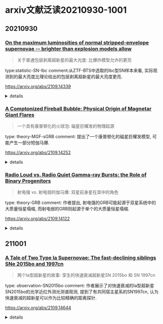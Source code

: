 # arxiv文献泛读20210930-1001

## 20210930

### [On the maximum luminosities of normal stripped-envelope supernovae -- brighter than explosion models allow ](./2109.14339.pdf)

> 关于普通包层剥离超新星的最大光度: 比爆炸模型允许的更亮

type:statistic-SN-Ibc
comment:从ZTF-BTS中选取的Ibc型SN样本来看, 实际观测到的最大亮度比理论给出的包层剥离超新星的最大亮度更亮.

https://arxiv.org/abs/2109.14339

<details>
<summary>details</summary>

authors: J. Sollerman, S. Yang, D. Perley, S. Schulze, C. Fremling, M. Kasliwal, K. Shin, B. Racine

> Context. Stripped-envelope supernovae (SE SNe) of Type Ib and Type Ic are thought to result from explosions of massive stars having lost their outer envelopes. The favoured explosion mechanism is by core-collapse, with the shock later revived by neutrino heating. However, there is an upper limit to the amount of radioactive Nickel-56 that such models can accomplish. Recent literature point to a tension between the maximum lumi
>
> Aims. We use a well characterized sample of SE SNe from the Zwicky Transient Facility (ZTF) Bright Transient Survey (BTS). We scrutinize the observational caveats regarding estimating the maximum luminosity (and thus the amount of ejected radioactive nickel) for the members of this sample.
>
> Methods.  We employ the strict selection criteria for the BTS to collect a sample of spectroscopically classified normal Type Ibc SNe for which we use the ZTF light curves to determine the maximum luminosity.  We cull the sample further based on data quality, lightcurve shape, distance and colors, and examine uncertainties that may affect the numbers. The methodology of the sample construction from this BTS sample can be used for many other future investigations.
>
> Results. We analyze observational data, consisting of optical light curves and spectra, for the selected sub-samples. In total we use 129 Type Ib or Type Ic BTS SNe with an initial rough luminosity distribution peaked at Mr = −17.61 ±0.72, and where 36% are apparently brighter than the theoretically predicted maximum brightness of Mr = −17.8. When we further cull this sample to ensure that the SNe are normal Type Ibc with good LC data within the Hubble flow, the sample of 94 objects has Mr = −17.64 ±0.54. A main uncertainty in absolute magnitude determinations for SNe is the host galaxy extinction correction, but the reddened objects only get more luminous after corrections. If we simply exclude objects with red, unusual or uncertain colors, we are left with 14 objects at Mr = −17.90 ±0.73, whereof a handful are most certainly brighter than the suggested theoretical limit. The main result of this study is thus that normal SNe Ibc do indeed reach luminosities above $10^{42.6} erg s−1$, apparently in conflict with existing explosion models.

- Ib 和 Ic 型的包层剥离超新星被认为起源于失去外部包层的大质量恒星的核塌缩.
- 受支持的爆炸机制是核塌缩+随后因中微子加热而导致的(revivied)激波.
- 然而, 在该模型下, 爆炸中生成的放射性Ni56的质量存在一个上限.
- 最近的文章指出由该模型模拟出的最大光度和实际观测存在出入.
- 作者从ZTF BTS(Bright Survey)中挑选了一批通过光谱证认为Ibc型的包层剥离超新星, 并利用其光变曲线计算了峰值光度.
- 作者使用了129个超新星作为样本, 峰值光度分布显示, 光度函数峰值处$M_r =-17.61 \pm 0.73$, 有36%的源比理论的最大亮度$M_r=-17.8$更亮.
- 若进一步筛选样本, 留下有高质量光变曲线, 且距离不要太近(within Hubble flow, z>0.015)的源, 则样本数减为94个, $M_r = -17.64 \pm 0.54$.
  - in the local universe the peculiar motions of nearby galaxies make the relative distance uncertainties larger.
- 再进一步筛选, 去掉objects with red, unusual or uncertain colors, 样本数减为14个, $M_r = -17.90 \pm 0.73$, 其中不少都比理论极限亮.
  - remove objects with different colors than the main population of SNe Ibc. The main rationale here being that we want to avoid large corrections for host-galaxy extinction.
- 因此, 本文主要结果就是Ibc型超新星能达到$10^{46.2} erg/s$以上的光度, 明显与现存的爆炸模型冲突.

The absolute peak luminosity function for these supernovae is also presented in Fig. 1:

![fig1](./pics/2109.14339_fig1.png)

![tab2](./pics/2109.14399_tab2.png)

</details>

### [A Comptonized Fireball Bubble: Physical Origin of Magnetar Giant Flares](./2109.14252.pdf)

> 一个具有康普顿化的火球泡: 磁星巨耀发的物理起源

type: theory-MGF-sGRB
comment: 提出了一个康普顿化的磁星巨耀发模型, 可能产生一部分短伽马爆.

https://arxiv.org/abs/2109.14252

<details>
<summary>details</summary>

authors: Zhao Joseph Zhang, Bin-Bin Zhang, Yan-Zhi Meng

> Magnetar Giant Flares (MGFs) have been long proposed to contribute at least a sub-sample of the observed short Gamma-ray Bursts (GRBs). The recent discovery of the short GRB 200415A in the nearby galaxy NGC 253 established a textbook-version connection between these two phenomena. Unlike previous observations of the Galactic MGFs, the unsaturated instrument spectra of GRB 200415A provide for the first time an opportunity to test the theoretical models with the observed γ-ray photons. This paper proposed a new readily fit-able model for the MGFs, which invokes an expanding fireball Comptonized by the relativistic magnetar wind at photosphere radius. In this model, a large amount of energy is released from the magnetar crust due to the magnetic reconnection or the starquakes of the star surface and is injected into confined field lines, forming a trapped fireball bubble. After breaking through the shackles and expanding to the photospheric radius, the thermal photons of the fireball are eventually Comptonized by the relativistic e± pairs in the magnetar wind region, which produces additional higher-energy gamma-ray emission. The model predicts a modified thermal-like spectrum characterized by a low-energy component in the Rayleigh-Jeans regime, a smooth component affected by coherent Compton scattering in the intermediate energy range, and a high-energy tail due to the inverse Compton process. By performing a Monte-Carlo fit to the observational spectra of GRB 200415A, we found that the observation of the burst is entirely consistent with our model predictions. 

- 一部分观测到的短伽马爆被认为可能是由磁星巨耀发(MGF)产生的, GRB200415A将这两种现象联系起来.
- 这篇文章提出了一个新的MGF模型, 在该模型中, 光球层处的相对论性磁星星风会使膨胀的火球康普顿化. 
- 由于磁星表面的磁重联和星震, 大量能量从磁星壳层中释放出来, 注入到被束缚的磁力线中, 形成一个火球泡. 当其冲破束缚到达光球半径后, 火球的热光子被磁星星风区的相对论电子康普顿化, 产生额外的伽马射线辐射.
- 模型预测了一个类热的光谱, 其低能成分为Rayleigh-Jeans, 中间能段则是一个受康普顿散射影响的光滑成分, 高能段是一个逆康普顿的尾巴.
- 文章用此模型拟合了GRB 200415的光谱, 发现观测和理论预测符合的很好.

![fig2](./pics/2109.14252_fig2.png)
![fig4](./pics/2109.14252_fig4.png)
![pars](./pics/2109.14252_pars.png)

</details>

### [Radio Loud vs. Radio Quiet Gamma-ray Bursts: the Role of Binary Progenitors](./2109.14122.pdf)

> 射电强 vs. 射电弱的伽马爆: 双星前身星在其中的角色

type: theory-GRB
comment: 作者提出, 射电强的GRB可能起源于双星系统中的大质量恒星塌缩, 而射电弱的GRB则起源于单个的大质量恒星塌缩.

https://arxiv.org/abs/2109.14122

<details>
<summary>details</summary>

Authors: Nicole M. Lloyd-Ronning

> We explore the possibility that radio loud gamma-ray bursts (GRBs) result from the collapse of a massive star in an interacting binary system, while radio quiet GRBs are produced by the collapse of a single massive star. A binary collapsar system can have the necessary angular momentum and energy budget to explain the longer prompt gamma-ray durations and higher isotropic energies seen in the the radio loud sub-sample of long GRBs. Additionally, tidal interactions between the stars in binary systems can lead to rich and extended circumstellar environments that allow for the presence of the long-lived radio afterglows seen in the radio loud systems. Finally, the relative fraction of stars in binary systems versus single star systems appears consistent with the fraction of radio loud versus radio quiet GRBs.

- 作者讨论了射电强的GRB起源于相互作用的双星系统中的大质量恒星塌缩, 而射电弱的GRB则起源于单个的大质量恒星塌缩的可能性.
  - 相互作用指伴星在质量和角动量转移上对主星有显著影响.
- 一个双星系统中的恒星塌缩可以提供足够的角动量和能量来解释**在射电强的GRB所表现出的较长的瞬时辐射阶段和较高的各向同性能量**. 
- 而且双星之间的潮汐相互作用能导致密度和尺度都更大(extended)的星周环境. 这也能解释射电强GRB中持续时间较长的射电余辉.
- 最后, 处于双星系统中的恒星的数量与单个恒星的数量之比看起来也符合射电强和射电弱的GRB的比例.

![fig2](./pics/2109.14122_fig2.png)

---

- 怎么判断一个GRB是radio-loud的还是radio-quiet的?

  ![sec4](./pics/2109.14122_sec4.png)

  - 文章没有描述他们的样本, 也没有提到他们如何判断GRB是radio-loud还是radio-quiet的.

  - [Hancock et al.(2013)](https://iopscience.iop.org/article/10.1088/0004-637X/776/2/106/pdf): radio-bright: detected; radio-faint: non-detected.

    ![sec2](./pics/Hancock_2013_sec2.png)

    ![sec7](./pics/Hancock_2013_sec7.png)

  - [Lloyd-Ronning, N. M., & Fryer, C. L. 2017](https://iopscience.iop.org/article/10.3847/1538-4357/aaf6ac)

    ![sec1](./pics/Lloyd_2017_sec1.png)

</details>


## 211001

### [A Tale of Two Type Ia Supernovae: The fast-declining siblings SNe 2015bo and 1997cn](./2109.14644.pdf)

> 两个Ia型超新星的故事: 孪生的快速衰减超新星SN 2015bo 和 SN 1997cn

type: observation-SN2015bo
comment: 作者展示了对快速衰减的Ia型超新星SN2015bo的光学近红外测光测谱观测, 提到了有共同宿主星系的SN1997cn, 认为快速衰减的超新星可以作为比较精确的距离探针.

https://arxiv.org/abs/2109.14644

<details>
<summary>details</summary>

authors: W. B. Hoogendam, C. Ashall, L. Galbany

> We present optical and near-infrared photometric and spectroscopic observations of the fast-declining Type Ia Supernova (SN) 2015bo. SN 2015bo is under-luminous ($M_B$ = -17.50 ± 0.13 mag) and has a fast-evolving light curve (Δm15(B) = 1.91 ± 0.01 mag and sBV = 0.48 ± 0.01). It has a unique morphology in the V−r color curve, where it is bluer than all other SNe in the comparison sample. A 56Ni mass of 0.17 ± 0.03 M⊙ was derived from the peak bolometric luminosity, which is consistent with its location on the luminosity-width relation. Spectroscopically, SN 2015bo is a Cool SN in the Branch classification scheme. The velocity evolution measured from spectral features is consistent with 1991bg-like SNe. SN 2015bo has a SN twin (similar spectra) and sibling (same host galaxy), SN 1997cn. Distance modulii of μ = 34.36 ± 0.01 (stat) ±0.13 (sys) mag and μ = 34.37 ± 0.04 (stat) ± 0.12 (sys) mag were derived for SN 2015bo and SN 1997cn, respectively. These distances are consistent at the 0.06-σ level with each other, and are also consistent with distances derived using surface-brightness fluctuations and redshift-corrected cosmology. This suggests that fast-declining SNe could be accurate distance indicators which should not be excluded from future cosmological analyses. 

- 发表了对快速衰减的Ia型超新星SN2015bo的光学近红外测光测谱观测
- 这是一个不那么亮的超新星, $M_B=$ -17.50. 它的光变演化得很快, $\Delta m_{15}(B)$ = 1.91 $\pm$ 0.01, $s_{BV} = 0.48 \pm 0.01$
- 它有一个独特的V-r颜色变化曲线, 比样本中其它的超新星都要蓝(红?).
- 根据峰值bolometric光度得到56 Ni质量为0.17$\pm$0.03$M_{\odot}$, 与该SN在光度-宽度关系上的位置相符.
- 从光谱上看, 在Branch分类中, SN2015bo属于冷SN.
- 从光谱得到的速度演化类似于SN1991bg.
- 这个超新星有一个孪生兄弟(光谱相似, 同一个宿主星系), SN 1997cn. 分别从它们得到的距离模数为34.36$\pm$0.01$\pm$0.12和34.37$\pm$0.04$\pm$0.12. 这些距离同使用面亮度起伏(fluctuation)和红移修正的宇宙学得到的距离相吻合, 表明快速衰减的SN可以是一个比较精确的距离指示器.

---

- 光变特征:

  ![fig9](./pics/2109.14644_fig5.png)

  ![note](./pics/2109.14644_fig5_note.png)

  - SN2015bo的光变曲线类似于1991bg-like超新星, 在所有波段都比其它超新星演化得快, 在r波段没有普通和91T-like超新星那样的平台阶段; 在i波段也没有普通和91T-like超新星呈现的第二极大的特征.

  - i波段的第二主极大一般认为来自铁族元素的再结合, 而1991bg-like超新星之所以没有这个特征, 可能因为铁族元素没有再结合, 也可能是再结合发生的比较早, 导致第二极大与第一极大在时间上发生重叠.

- Ashall et al (2020) 提出可以仅从$s_{BV}$和$t_{max}^{i-B}$(i波段最大时间-B波段最大时间)来给Ia SN分类.

  ![fig6](./pics/2109.14644_fig6.png)

- 颜色特征:

  ![fig8](./pics/2109.14644_fig8.png)

  - SN2015bo 的V-r曲线是独特的, 其峰值比其它所有SN样本都要红, 而在B-V和r-i的曲线里则没有出现类似情况.
  - r-i曲线中, B峰值40天后明显往红演化, 这可能是因为快速衰减SN有较强的Ca II (7291.5, 7323.9)发射线. 这一特征也可以用于区分快速衰减的和普通的Ia SN.

- 光谱特征:

  ![fig12](./pics/2109.14644_fig12.png)

  - Ca ii H&K λλ 3968, 3933, Ti ii λ 4395, Fe ii λλ 4923, 5169, Fe iii λ 5156, S ii λλ 5449, 5623, Si ii λλ 5972, 6355, O i λ 7774, and Ca ii λλ 8498, 8542, 8662 NIR lines.
  -  2015bo与1991bg最为相似, 都有较强的Si ii λλ 5972, 而其它Ia有的则很弱或者没有这条吸收线. 另外,15bo还有Ti ii λ 4395, 虽然强度不如1991bg. 

- 同类型的SN(1991bg-like和过渡型SN Ia)的光谱比较

  ![fig13](./pics/2109.14644_fig13.png)

  - $s_{BV}$越小,  Si II 5972 和 Ti II 4400 线越强. ?

- 亮度-宽度关系

![fig9](./pics/2109.14644_fig9.png)

---

背景:

- Ia型SN现在也存在各种亚类, 比如
  - over-luminous 1991T-like SNe Ia;
  - 2003fg-like SNe Ia which are brighter in the NIR and have long rise times;
  - 2002cx-like SNe Ia show light curves that are both broad and faint;
  - 2002ic-like SNe Ia that exhibit Balmer emission lines found in Type IIn core-collapse SNe;
  - 1991bg-like SNe Ia are sub-luminous.
- 也有在这些类别之间的过渡型的SN, 连接了普通超新星和1991bg-like超新星. 它们衰减速度快, 展示处1991bg-like超新星的其它特点, 但不完全与其相似.
- 相比于普通超新星, 1991bg-like超新星除了峰值亮度低, 而且亮度升得快降得也快. 其它超新星的光变曲线则一般具有"肩膀"或者第二极大存在. 1991bg-like最大的区别在与光谱: 它们具有明显更加强烈的Ti II线和O I线, 还有5972埃处的强Si II 线.
- 对于Ia型超新星, 最终要的经验关系属光度-宽度关系. 有两种表示方法. 越亮的源, 其光变曲线就越宽.
  - B波段绝对峰值型等 $M_B$  vs $\Delta m_{15}(B)$
  - $M_B$ vs $s_{BV}$
- $s_{BV}$更适合用于快速衰减源的描述, $\Delta m_{15}(B)$在大于1.7等之后就不再可靠了.
- 物理上说, 越亮的超新星能合成越多的Ni56, 导致线不透明度较高, 抛射物中的耗散时标更长, 因而光变曲线越宽.
- 对于发生在邻近星系(z<0.1)的Ia型SN, 由于本动速度与宿主星系退行速度相当, 我们无法很准确地估计其距离, 而通过研究比对同一星系的其它SN, 则可以避免这个问题.
- SN 2015bo和SN 1997cn都发生于NGC 5490, 它们的光谱相似, 且都是快速衰减的SN. 它们的存在提供了一个机会去利用兄弟超新星来计算距离而部首到系统误差的影响.

</details>

